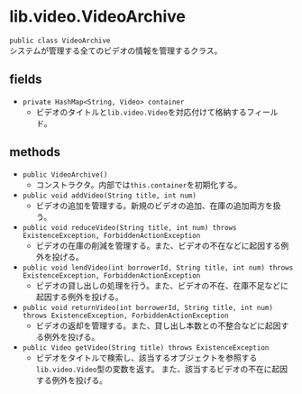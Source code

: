 # lib.video.VideoArchive
`public class VideoArchive`  
システムが管理する全てのビデオの情報を管理するクラス。

## fields
- `private HashMap<String, Video> container`
  - ビデオのタイトルと`lib.video.Video`を対応付けて格納するフィールド。

## methods
- `public VideoArchive()`
  - コンストラクタ。内部では`this.container`を初期化する。
- `public void addVideo(String title, int num)`
  - ビデオの追加を管理する。新規のビデオの追加、在庫の追加両方を扱う。
- `public void reduceVideo(String title, int num) throws ExistenceException, ForbiddenActionException`
  - ビデオの在庫の削減を管理する。また、ビデオの不在などに起因する例外を投げる。
- `public void lendVideo(int borrowerId, String title, int num) throws ExistenceException, ForbiddenActionException`
  - ビデオの貸し出しの処理を行う。また、ビデオの不在、在庫不足などに起因する例外を投げる。
- `public void returnVideo(int borrowerId, String title, int num) throws ExistenceException, ForbiddenActionException`
  - ビデオの返却を管理する。また、貸し出し本数との不整合などに起因する例外を投げる。
- `public Video getVideo(String title) throws ExistenceException`
  - ビデオをタイトルで検索し、該当するオブジェクトを参照する`lib.video.Video`型の変数を返す。
    また、該当するビデオの不在に起因する例外を投げる。
